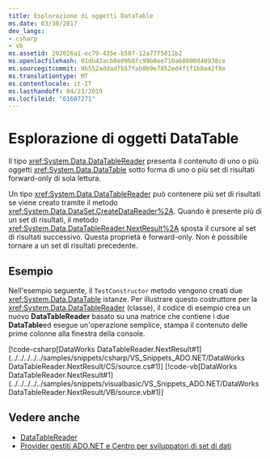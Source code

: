 ```yaml
---
title: Esplorazione di oggetti DataTable
ms.date: 03/30/2017
dev_langs:
- csharp
- vb
ms.assetid: 202026a1-ec79-435e-b507-12a77f5011b2
ms.openlocfilehash: 91db42acb0e09b8fc99b0ee710a60800d40938ce
ms.sourcegitcommit: 9b552addadfb57fab0b9e7852ed4f1f1b8a42f8e
ms.translationtype: MT
ms.contentlocale: it-IT
ms.lasthandoff: 04/23/2019
ms.locfileid: "61607271"
---
```

# <a name="navigating-datatables"></a>Esplorazione di oggetti DataTable
Il tipo <xref:System.Data.DataTableReader> presenta il contenuto di uno o più oggetti <xref:System.Data.DataTable> sotto forma di uno o più set di risultati forward-only di sola lettura.  
  
 Un tipo <xref:System.Data.DataTableReader> può contenere più set di risultati se viene creato tramite il metodo <xref:System.Data.DataSet.CreateDataReader%2A>. Quando è presente più di un set di risultati, il metodo <xref:System.Data.DataTableReader.NextResult%2A> sposta il cursore al set di risultati successivo. Questa proprietà è forward-only. Non è possibile tornare a un set di risultati precedente.  
  
## <a name="example"></a>Esempio  
 Nell'esempio seguente, il `TestConstructor` metodo vengono creati due <xref:System.Data.DataTable> istanze. Per illustrare questo costruttore per la <xref:System.Data.DataTableReader> (classe), il codice di esempio crea un nuovo **DataTableReader** basato su una matrice che contiene i due **DataTable**ed esegue un'operazione semplice, stampa il contenuto delle prime colonne alla finestra della console.  
  
 [!code-csharp[DataWorks DataTableReader.NextResult#1](../../../../../samples/snippets/csharp/VS_Snippets_ADO.NET/DataWorks DataTableReader.NextResult/CS/source.cs#1)]
 [!code-vb[DataWorks DataTableReader.NextResult#1](../../../../../samples/snippets/visualbasic/VS_Snippets_ADO.NET/DataWorks DataTableReader.NextResult/VB/source.vb#1)]  
  
## <a name="see-also"></a>Vedere anche

- [DataTableReader](../../../../../docs/framework/data/adonet/dataset-datatable-dataview/datatablereaders.md)
- [Provider gestiti ADO.NET e Centro per sviluppatori di set di dati](https://go.microsoft.com/fwlink/?LinkId=217917)
